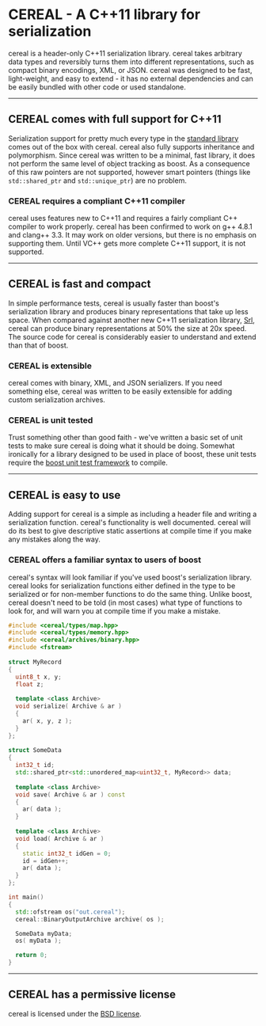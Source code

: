 CEREAL - A C++11 library for serialization
==========================================

cereal is a header-only C++11 serialization library.  cereal takes arbitrary data types and reversibly turns them into different representations, such as compact binary encodings, XML, or JSON.  cereal was designed to be fast, light-weight, and easy to extend - it has no external dependencies and can be easily bundled with other code or used standalone.

---

## CEREAL comes with full support for C++11

Serialization support for pretty much every type in the [standard library](http://en.cppreference.com/w/) comes out of the box with cereal.  cereal also fully supports inheritance and polymorphism.  Since cereal was written to be a minimal, fast library, it does not perform the same level of object tracking as boost.  As a consequence of this raw pointers are not supported, however smart pointers (things like `std::shared_ptr` and `std::unique_ptr`) are no problem.

### CEREAL requires a compliant C++11 compiler

cereal uses features new to C++11 and requires a fairly compliant C++ compiler to work properly.  cereal has been confirmed to work on g++ 4.8.1 and clang++ 3.3.  It may work on older versions, but there is no emphasis on supporting them.  Until VC++ gets more complete C++11 support, it is not supported.

---

## CEREAL is fast and compact

In simple performance tests, cereal is usually faster than boost's serialization library and produces binary representations that take up less space.  When compared against another new C++11 serialization library, [Srl](https://github.com/night-shift/Srl), cereal can produce binary representations at 50% the size at 20x speed.  The source code for cereal is considerably easier to understand and extend than that of boost.

### CEREAL is extensible

cereal comes with binary, XML, and JSON serializers.  If you need something else, cereal was written to be easily extensible for adding custom serialization archives.

### CEREAL is unit tested

Trust something other than good faith - we've written a basic set of unit tests to make sure cereal is doing what it should be doing.  Somewhat ironically for a library designed to be used in place of boost, these unit tests require the [boost unit test framework](http://www.boost.org/doc/libs/1_53_0/libs/test/doc/html/utf.html) to compile.

---

## CEREAL is easy to use

Adding support for cereal is a simple as including a header file and writing a serialization function.  cereal's
functionality is well documented.  cereal will do its best to give descriptive static assertions at compile time if you
make any mistakes along the way.

### CEREAL offers a familiar syntax to users of boost

cereal's syntax will look familiar if you've used boost's serialization library.  cereal looks for serialization functions either defined in the type to be serialized or for non-member functions to do the same thing.  Unlike boost, cereal doesn't need to be told (in most cases) what type of functions to look for, and will warn you at compile time if you make a mistake.

```cpp
#include <cereal/types/map.hpp>
#include <cereal/types/memory.hpp>
#include <cereal/archives/binary.hpp>
#include <fstream>
    
struct MyRecord
{
  uint8_t x, y;
  float z;
  
  template <class Archive>
  void serialize( Archive & ar )
  {
    ar( x, y, z );
  }
};
    
struct SomeData
{
  int32_t id;
  std::shared_ptr<std::unordered_map<uint32_t, MyRecord>> data;
  
  template <class Archive>
  void save( Archive & ar ) const
  {
    ar( data );
  }
      
  template <class Archive>
  void load( Archive & ar )
  {
    static int32_t idGen = 0;
    id = idGen++;
    ar( data );
  }
};

int main()
{
  std::ofstream os("out.cereal");
  cereal::BinaryOutputArchive archive( os );

  SomeData myData;
  os( myData );

  return 0;
}
```    

---

## CEREAL has a permissive license

cereal is licensed under the [BSD license](http://opensource.org/licenses/BSD-3-Clause).
